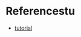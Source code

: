 

# Referencestu
- [tutorial](https://www.youtube.com/watch?v=RLpXUP79U2Y&list=PLBg7GSvtrU2MOLWM0bGU1_FT3LsJPyY-5&index=4)
